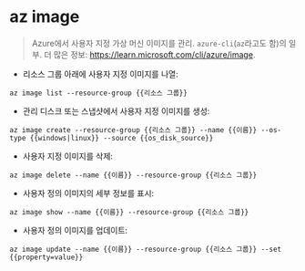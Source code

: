 # az image

> Azure에서 사용자 지정 가상 머신 이미지를 관리.
> `azure-cli`(`az`라고도 함)의 일부.
> 더 많은 정보: <https://learn.microsoft.com/cli/azure/image>.

- 리소스 그룹 아래에 사용자 지정 이미지를 나열:

`az image list --resource-group {{리소스 그룹}}`

- 관리 디스크 또는 스냅샷에서 사용자 지정 이미지를 생성:

`az image create --resource-group {{리소스 그룹}} --name {{이름}} --os-type {{windows|linux}} --source {{os_disk_source}}`

- 사용자 지정 이미지를 삭제:

`az image delete --name {{이름}} --resource-group {{리소스 그룹}}`

- 사용자 정의 이미지의 세부 정보를 표시:

`az image show --name {{이름}} --resource-group {{리소스 그룹}}`

- 사용자 정의 이미지를 업데이트:

`az image update --name {{이름}} --resource-group {{리소스 그룹}} --set {{property=value}}`
